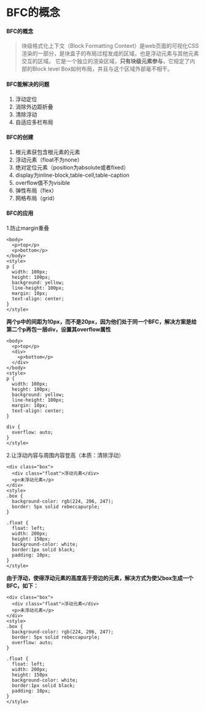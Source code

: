 # BFC的概念
#### BFC的概念

> 块级格式化上下文（Block Formatting Context）是web页面的可视化CSS渲染的一部分，是块盒子的布局过程发成的区域，也是浮动元素与其他元素交互的区域。 
> 它是一个独立的渲染区域，**只有块级元素参与**，它规定了内部的Block level Box如何布局，并且与这个区域外部毫不相干。

#### BFC能解决的问题
1. 浮动定位
2. 消除外边距折叠
3. 清除浮动
4. 自适应多栏布局

#### BFC的创建
1. 根元素获包含根元素的元素
2. 浮动元素（float不为none）
3. 绝对定位元素（position为absolute或者fixed）
4. display为inline-block,table-cell,table-caption
5. overflow值不为visible
6. 弹性布局（flex）
7. 网格布局（grid）

#### BFC的应用
1.防止margin重叠


    <body>
      <p>top</p>
      <p>bottom</p>
    </body>
    <style>
    p {
      width: 100px;
      height: 100px;
      background: yellow;
      line-height: 100px;
      margin: 10px;
      text-align: center;
    }
    </style>

**两个p中的间距为10px，而不是20px，因为他们处于同一个BFC，解决方案是给第二个p再包一层div，设置其overflow属性**


    <body>
      <p>top</p>
      <div>
    	<p>bottom</p>
      </div>
    </body>
    <style>
    p {
      width: 100px;
      height: 100px;
      background: yellow;
      line-height: 100px;
      margin: 10px;
      text-align: center;
    }
    
    div	{
      overflow: auto;
    }
    </style>

2.让浮动内容与周围内容登高（本质：清除浮动）



    <div class="box">
      <div class="float">浮动元素</div>
      <p>未浮动元素</p>
    </div>
    <style>
    .box {
      background-color: rgb(224, 206, 247);
      border: 5px solid rebeccapurple;
    }
    
    .float {
      float: left;
      width: 200px;
      height: 150px;
      background-color: white;
      border:1px solid black;
      padding: 10px;
    }      
    </style>


**由于浮动，使得浮动元素的高度高于旁边的元素，解决方式为使父box生成一个BFC，如下：**


    <div class="box">
      <div class="float">浮动元素</div>
      <p>未浮动元素</p>
    </div>
    <style>
    .box {
      background-color: rgb(224, 206, 247);
      border: 5px solid rebeccapurple;
      overflow: auto;
    }
    
    .float {
      float: left;
      width: 200px;
      height: 150px
      background-color: white;
      border:1px solid black;
      padding: 10px;
    }      
    </style>


